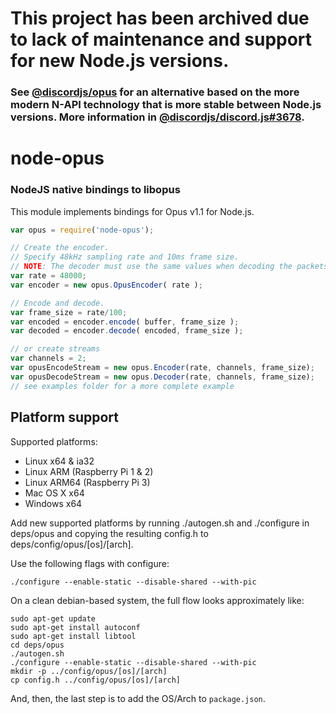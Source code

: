 # This project has been archived due to lack of maintenance and support for new Node.js versions.

### See [@discordjs/opus](https://github.com/discordjs/opus) for an alternative based on the more modern N-API technology that is more stable between Node.js versions. More information in [@discordjs/discord.js#3678](https://github.com/discordjs/discord.js/issues/3678).

node-opus
=========
### NodeJS native bindings to libopus

This module implements bindings for Opus v1.1 for Node.js.

```js
var opus = require('node-opus');

// Create the encoder.
// Specify 48kHz sampling rate and 10ms frame size.
// NOTE: The decoder must use the same values when decoding the packets.
var rate = 48000;
var encoder = new opus.OpusEncoder( rate );

// Encode and decode.
var frame_size = rate/100;
var encoded = encoder.encode( buffer, frame_size );
var decoded = encoder.decode( encoded, frame_size );

// or create streams
var channels = 2;
var opusEncodeStream = new opus.Encoder(rate, channels, frame_size);
var opusDecodeStream = new opus.Decoder(rate, channels, frame_size);
// see examples folder for a more complete example
```

Platform support
----------------

Supported platforms:
- Linux x64 & ia32
- Linux ARM (Raspberry Pi 1 & 2)
- Linux ARM64 (Raspberry Pi 3)
- Mac OS X x64
- Windows x64


Add new supported platforms by running ./autogen.sh and ./configure in
deps/opus and copying the resulting config.h to deps/config/opus/[os]/[arch].

Use the following flags with configure:

    ./configure --enable-static --disable-shared --with-pic

On a clean debian-based system, the full flow looks approximately like:

	sudo apt-get update
	sudo apt-get install autoconf
	sudo apt-get install libtool
	cd deps/opus
	./autogen.sh
	./configure --enable-static --disable-shared --with-pic
	mkdir -p ../config/opus/[os]/[arch]
	cp config.h ../config/opus/[os]/[arch]

And, then, the last step is to add the OS/Arch to `package.json`.
